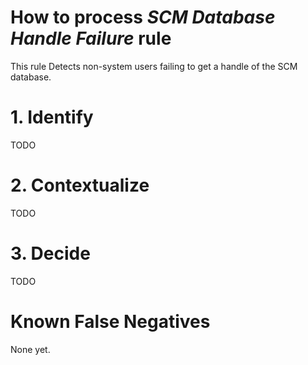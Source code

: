 # How to process *SCM Database Handle Failure* rule
This rule Detects non-system users failing to get a handle of the SCM database.

# 1. Identify
TODO

# 2. Contextualize
TODO

# 3. Decide
TODO

# Known False Negatives
None yet.
